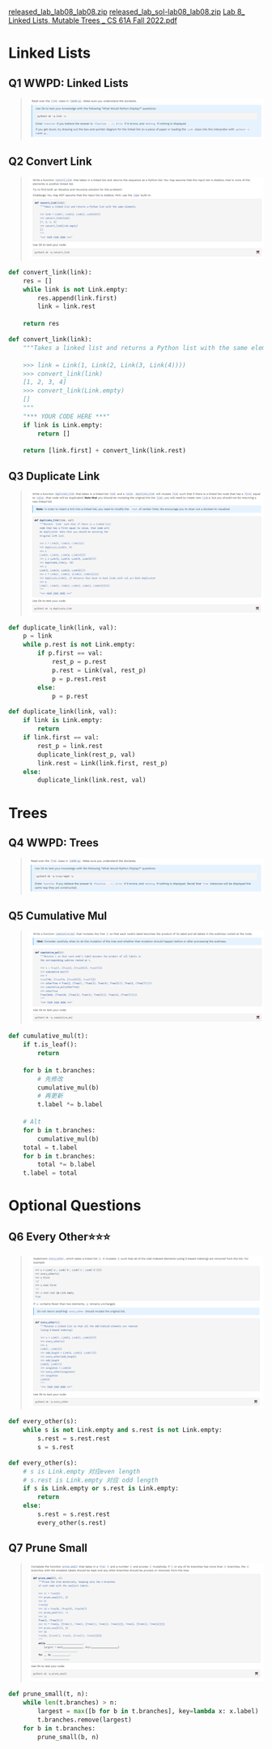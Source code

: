 [released_lab_lab08_lab08.zip](https://www.yuque.com/attachments/yuque/0/2023/zip/12393765/1672896463318-d971d563-6112-47c2-92dc-bab4b77f4d28.zip)
[released_lab_sol-lab08_lab08.zip](https://www.yuque.com/attachments/yuque/0/2023/zip/12393765/1672896467518-6124539f-be22-46db-b113-4f8ebcdf5744.zip)
[Lab 8_ Linked Lists, Mutable Trees _ CS 61A Fall 2022.pdf](https://www.yuque.com/attachments/yuque/0/2023/pdf/12393765/1672896509579-d12cdabf-847a-4c57-9db5-5450fd1ff5f3.pdf)

# Linked Lists
## Q1 WWPD: Linked Lists
> ![image.png](Lab_08__Linked_Lists__Mutable_Trees.assets/20230302_1019135864.png)



## Q2 Convert Link
> ![image.png](Lab_08__Linked_Lists__Mutable_Trees.assets/20230302_1019136050.png)

```python
def convert_link(link):
    res = []
    while link is not Link.empty:
        res.append(link.first)
        link = link.rest

    return res

```
```python
def convert_link(link):
    """Takes a linked list and returns a Python list with the same elements.

    >>> link = Link(1, Link(2, Link(3, Link(4))))
    >>> convert_link(link)
    [1, 2, 3, 4]
    >>> convert_link(Link.empty)
    []
    """
    "*** YOUR CODE HERE ***"
    if link is Link.empty:
		return []
    
    return [link.first] + convert_link(link.rest)

```


## Q3 Duplicate Link
> ![image.png](Lab_08__Linked_Lists__Mutable_Trees.assets/20230302_1019134643.png)

```python
def duplicate_link(link, val):
    p = link
    while p.rest is not Link.empty:
        if p.first == val:
            rest_p = p.rest
            p.rest = Link(val, rest_p)
            p = p.rest.rest
        else:
            p = p.rest
```
```python
def duplicate_link(link, val):
    if link is Link.empty:
        return
    if link.first == val:
        rest_p = link.rest
        duplicate_link(rest_p, val)
        link.rest = Link(link.first, rest_p)
    else:
        duplicate_link(link.rest, val)
```


# Trees
## Q4 WWPD: Trees
> ![image.png](Lab_08__Linked_Lists__Mutable_Trees.assets/20230302_1019137685.png)



## Q5 Cumulative Mul
> ![image.png](Lab_08__Linked_Lists__Mutable_Trees.assets/20230302_1019133726.png)

```python
def cumulative_mul(t):
    if t.is_leaf():
        return
    
    for b in t.branches:
        # 先修改
        cumulative_mul(b)
        # 再更新
        t.label *= b.label

	# Alt
    for b in t.branches:
        cumulative_mul(b)
    total = t.label
    for b in t.branches:
        total *= b.label
    t.label = total
```

# Optional Questions
## Q6 Every Other⭐⭐⭐
> ![image.png](Lab_08__Linked_Lists__Mutable_Trees.assets/20230302_1019135335.png)

```python
def every_other(s):
    while s is not Link.empty and s.rest is not Link.empty:
        s.rest = s.rest.rest
        s = s.rest

```
```python
def every_other(s):
    # s is Link.empty 对应even length
    # s.rest is Link.empty 对应 odd length
    if s is Link.empty or s.rest is Link.empty:
        return
    else:
        s.rest = s.rest.rest
        every_other(s.rest)

```


## Q7 Prune Small
> ![image.png](Lab_08__Linked_Lists__Mutable_Trees.assets/20230302_1019138712.png)

```python
def prune_small(t, n):
    while len(t.branches) > n:
        largest = max([b for b in t.branches], key=lambda x: x.label)
        t.branches.remove(largest)
    for b in t.branches:
        prune_small(b, n)

```
